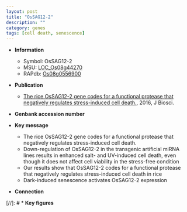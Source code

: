 ```yaml
---
layout: post
title: "OsSAG12-2"
description: ""
category: genes
tags: [cell death, senescence]
---
```


* **Information**  
    + Symbol: OsSAG12-2  
    + MSU: [LOC_Os08g44270](http://rice.plantbiology.msu.edu/cgi-bin/ORF_infopage.cgi?orf=LOC_Os08g44270)  
    + RAPdb: [Os08g0556900](http://rapdb.dna.affrc.go.jp/viewer/gbrowse_details/irgsp1?name=Os08g0556900)  

* **Publication**  
    + [The rice OsSAG12-2 gene codes for a functional protease that negatively regulates stress-induced cell death.](http://www.ncbi.nlm.nih.gov/pubmed?term=The+rice+OsSAG12-2+gene+codes+for+a+functional+protease+that+negatively+regulates+stress-induced+cell+death.%5BTitle%5D), 2016, J Biosci.

* **Genbank accession number**  

* **Key message**  
    + The rice OsSAG12-2 gene codes for a functional protease that negatively regulates stress-induced cell death.
    + Down-regulation of OsSAG12-2 in the transgenic artificial miRNA lines results in enhanced salt- and UV-induced cell death, even though it does not affect cell viability in the stress-free condition
    + Our results show that OsSAG12-2 codes for a functional protease that negatively regulates stress-induced cell death in rice
    + Dark-induced senescence activates OsSAG12-2 expression

* **Connection**  

[//]: # * **Key figures**  


